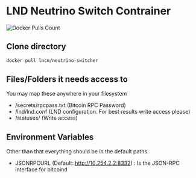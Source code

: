# LND Neutrino Switch Contrainer

![Docker Pulls Count](https://img.shields.io/docker/pulls/lncm/neutrino-switcher.svg?style=flat)

## Clone directory

```bash
docker pull lncm/neutrino-switcher
```

## Files/Folders it needs access to

You may map these anywhere in your filesystem

- /secrets/rpcpass.txt (Bitcoin RPC Password)
- /lnd/lnd.conf (LND configuration. For best results write access please)
- /statuses/ (Write access)

## Environment Variables

Other than that everything should be in the default paths.

- JSONRPCURL (Default: http://10.254.2.2:8332) : Is the JSON-RPC interface for bitcoind
